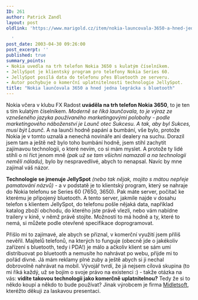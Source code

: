 ```yaml
---
ID: 261
author: Patrick Zandl
layout: post
oldlink: 'https://www.marigold.cz/item/nokia-launcovala-3650-a-hned-jedna-legracka-s-bluetooth

  '
post_date: 2003-04-30 09:26:00
post_excerpt: ''
published: true
summary_points:
- Nokia uvedla na trh telefon Nokia 3650 s kulatým číselníkem.
- JellySpot je klientský program pro telefony Nokia Series 60.
- JellySpot posílá data do telefonu přes Bluetooth ze serveru.
- Autor pochybuje o komerční uplatnitelnosti technologie JellySpot.
title: "Nokia launčovala 3650 a hned jedna legrácka s bluetooth"
---
```


<p>
Nokia včera v klubu FX Radost <STRONG>uváděla na trh telefon Nokia 3650</STRONG>, to je ten s tím kulatým číselníkem. <EM>Moderně se říká launčovala, to je výraz ze vznešeného jazyka používaného marketingovými polobohy - podle marketingového náboženství je Launč otec Sukcesu. A tak, aby byl Sukces, musí být Launč.</EM> A na launči hodně papání a bumbání, vše bylo, protože Nokia je v tomto uznalá a nenechá novináře ani dealery na suchu. Dorazil jsem tam a ještě než bylo toho bumbání hodně, jsem stihl zachytit zajímavou technologii, o které nevím, co si mám myslet. A protože ty lidé stihli o ní říct jenom mně <EM>(pak už se tam všichni namazali a na technologii neměli náladu),</EM> bylo by nespravedlivé, abych to nenapsal. Navíc by mne zajímal váš názor. </p>

<p>
<STRONG>Technologie se jmenuje JellySpot</STRONG> <EM>(nebo tak nějak, mojito s mátou nepřeje pamatování názvů) </EM>- a v podstatě je to klientský program, který se nahraje do Nokia telefonu se Series 60 (7650, 3650). Pak máte server, počítač ke kterému je připojený bluetooth. A tento server, jakmile najde v dosahu telefon s klientem JellySpot, do telefonu pošle nějaká data, například katalog zboží obchodu, do kterého jste právě vlezli, nebo vám nabídne trailery v kině, v němž právě stojíte. Možností to má hodně a ty, které to nemá, si můžete podle otevřené specifikace doprogramovat. </p>

<p>
Přišlo mi to zajímavé, ale abych se přiznal, v komerční využití jsem příliš nevěřil. Majitelů telefonů, na kterých to funguje (obecně jde o jakékoliv zařízení s bluetooth, tedy i PDA!) je málo a ačkoliv klient se sám umí distribuovat po bluetooth a nemusíte ho nahrávat po webu, přijde mi to pořád divné. Já mám reklamy plné zuby a ještě abych si ji nechal dobrovolně nahrávat na mobil. Vývojář tvrdí, že já nejsem cílová skupina (to mi říká každý, už se bojím o svoje právo na existenci :) - takže otázka na vás: <STRONG>vidíte takovou technologii jako komerčně uplatnitelnou?</STRONG> Tedy že si to někdo koupí a někdo to bude používat? Jinak výrobcem je firma <A href="http://www.midletsoft.com/" target=_blank>Midletsoft</A>, kteréžto děkuji za laskavou presentaci. </p>